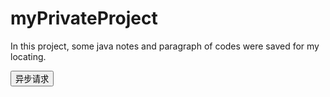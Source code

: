 # myPrivateProject
In this project, some java notes and  paragraph of codes were saved for my locating.

<!DOCTYPE html>
<html>
 <head>
  <title>实现Ajax异步交互</title>
  <meta charset="utf-8" />
 </head>

 <body>
  <input type="button" value="异步请求" id="btn">
  <script>
	// 实现Ajax的异步交互的步骤
	
	var btn = document.getElementById("btn");
	btn.onclick = function(){
		/*
		 * 1. 实现Ajax主要依靠XMLHttpRequest对象
		 *   * 创建XMLHttpRequest对象
		 */
		var xhr = getXhr();
		/*
		 * 2. 与服务器端建立连接
		 *   * open(method,url,async)方法
		 *     * method - 设置当前的请求类型(GET或POST)
		 *     * url - 设置当前的请求地址
		 *     * async - 设置是否异步(Boolean类型)
		 *       * 默认值为true,表示异步
		 *       * 官方认为使用XMLHttpRequest对象就是为了实现异步交互的
		 */
		xhr.open("get","01.php?user=zongwr");
		/*
		 * 3. 客户端向服务器端发送请求
		 *   * send(请求参数)方法
		 *     * 请求参数的格式 - key=value
		 *   * 如果请求类型为GET方式的话
		 *     * send()方法是不能向服务器端发送请求数据的
		 *   * 注意
		 *     * send()方法是不能被省略的
		 *       * GET请求类型 - send(NULL);
		 */
		xhr.send(null);
		/*
		 * 4. 客户端接收服务器端的响应
		 *   * 使用onreadystatechange事件
		 *     * 监听服务器的通信状态
		 *   * readyState属性
		 *     * 得到服务器端当前通信状态
		 *     * 备选项
		 *       * 0 尚未初始化
		 *       * 1 正在接收
		 *       * 2 接收完成
		 *       * 3 正在响应
		 *       * 4 响应完成
		 *   * status - 状态码
		 *     * 200 OK
		 *   * responseText属性
		 *     * 接收服务器端的数据(HTML格式)
		 */
		xhr.onreadystatechange = function(){
			// 保证服务器端响应的数据发送完毕
			if(xhr.readyState == 4){
				// 保证这次请求必须是成功的
				if(xhr.status == 200){
					// 接收服务器端的数据
					var data = xhr.responseText;
					// 测试
					console.log(data);
				}
			}
		}
	}

	
	// 定义创建XMLHttpRequest对象的函数
	function getXhr(){
		// 声明XMLHttpRequest对象
		var xhr = null;
		// 根据不同浏览器创建
		if(window.XMLHttpRequest){
			// 其他浏览器
			xhr = new XMLHttpRequest();
		}else{
			// IE浏览器(8及之前)
			xhr = new ActiveXObject("Microsoft.XMLHttp");
		}
		// 返回XMLHttpRequest对象
		return xhr;
	}
  </script>
 </body>
</html>



<?php
	// 用于处理客户端的Ajax异步请求
	// 1. 接收客户端发送的请求数据
	$user = $_GET['user'];
	// 2. 向客户端进行响应
	echo $user.' get request succesful.';
?>
